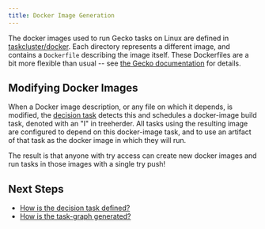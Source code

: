 ```yaml
---
title: Docker Image Generation
---
```


The docker images used to run Gecko tasks on Linux are defined in [taskcluster/docker](https://dxr.mozilla.org/mozilla-central/source/taskcluster/docker/).
Each directory represents a different image, and contains a `Dockerfile` describing the image itself.
These Dockerfiles are a bit more flexible than usual -- see [the Gecko documentation](https://firefox-source-docs.mozilla.org/taskcluster/taskcluster/docker-images.html) for details.

## Modifying Docker Images

When a Docker image description, or any file on which it depends, is modified, the [decision task](gecko-decision-task) detects this and schedules a docker-image build task, denoted with an "I" in treeherder.
All tasks using the resulting image are configured to depend on this docker-image task, and to use an artifact of that task as the docker image in which they will run.

The result is that anyone with try access can create new docker images and run tasks in those images with a single try push!

## Next Steps

- [How is the decision task defined?](gecko-decision-task)
- [How is the task-graph generated?](gecko-task-graph)

